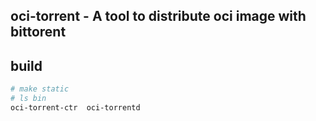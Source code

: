## oci-torrent - A tool to distribute oci image with bittorent



## build

```sh
# make static
# ls bin
oci-torrent-ctr  oci-torrentd
```
